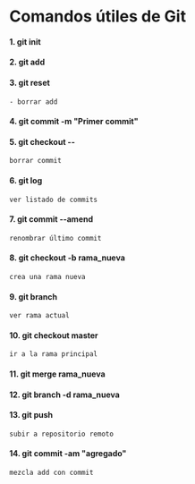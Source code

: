 # Comandos útiles de Git

#### 1. git init

#### 2. git add

#### 3. git reset
    - borrar add

#### 4. git commit -m "Primer commit"

#### 5. git checkout --

    borrar commit

#### 6. git log

    ver listado de commits

#### 7. git commit --amend

    renombrar último commit

#### 8. git checkout -b rama_nueva

    crea una rama nueva

#### 9. git branch

    ver rama actual

#### 10. git checkout master

    ir a la rama principal

#### 11. git merge rama_nueva

#### 12. git branch -d rama_nueva

#### 13. git push

    subir a repositorio remoto

#### 14. git commit -am "agregado"

    mezcla add con commit
